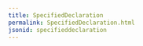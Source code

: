 ```yaml
---
title: SpecifiedDeclaration
permalink: SpecifiedDeclaration.html
jsonid: specifieddeclaration
---
```

